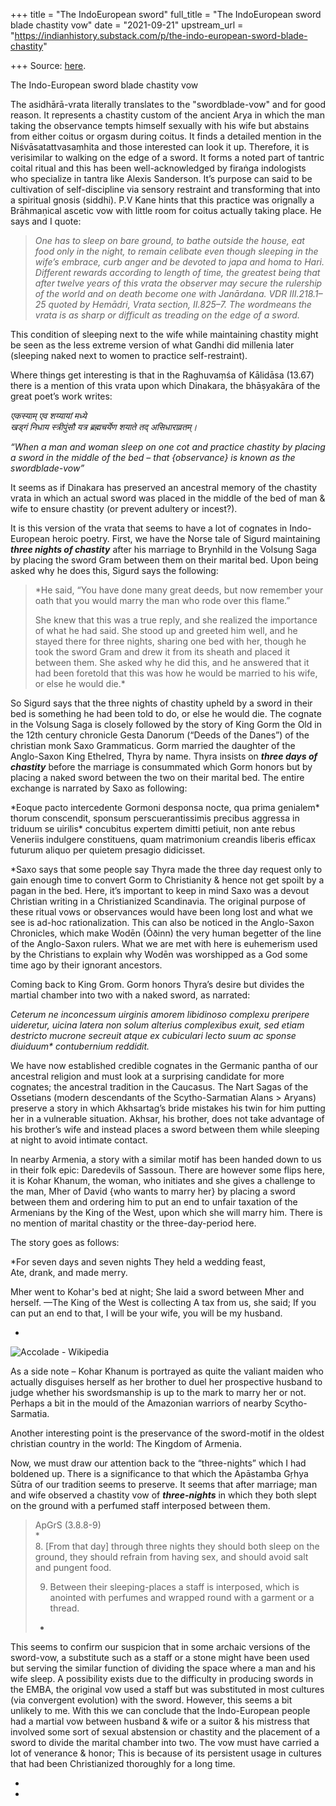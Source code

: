 +++
title = "The IndoEuropean sword"
full_title = "The IndoEuropean sword blade chastity vow"
date = "2021-09-21"
upstream_url = "https://indianhistory.substack.com/p/the-indo-european-sword-blade-chastity"

+++
Source: [here](https://indianhistory.substack.com/p/the-indo-european-sword-blade-chastity).

The Indo-European sword blade chastity vow



The asidhārā-vrata literally translates to the "swordblade-vow" and for
good reason. It represents a chastity custom of the ancient Arya in
which the man taking the observance tempts himself sexually with his
wife but abstains from either coitus or orgasm during coitus. It finds a
detailed mention in the Niśvāsatattvasaṃhita and those interested can
look it up. Therefore, it is verisimilar to walking on the edge of a
sword. It forms a noted part of tantric coital ritual and this has been
well-acknowledged by firaṅga indologists who specialize in tantra like
Alexis Sanderson. It’s purpose can said to be cultivation of
self-discipline via sensory restraint and transforming that into a
spiritual gnosis (siddhi). P.V Kane hints that this practice was
orignally a Brāhmaṇical ascetic vow with little room for coitus actually
taking place. He says and I quote:

> *One has to sleep on bare ground, to bathe outside the house, eat food
> only in the night, to remain celibate even though sleeping in the
> wife’s embrace, curb anger and be devoted to japa and homa to Hari.
> Different rewards according to length of time, the greatest being that
> after twelve years of this vrata the observer may secure the rulership
> of the world and on death become one with Janārdana. VDR III.218.1–25
> quoted by Hemādri, Vrata section, II.825–7. The wordmeans the vrata is
> as sharp or difficult as treading on the edge of a sword.*

This condition of sleeping next to the wife while maintaining chastity
might be seen as the less extreme version of what Gandhi did millenia
later (sleeping naked next to women to practice self-restraint).  
  
Where things get interesting is that in the Raghuvaṃśa of Kālidāsa
(13.67) there is a mention of this vrata upon which Dinakara, the
bhāṣyakāra of the great poet’s work writes:  
  
*एकस्याम् एव शय्यायां मध्ये  
खड्गं निधाय स्त्रीपुंसौ यत्र ब्रह्मचर्येण शयाते तद् असिधाराव्रतम्।*

*“When a man and woman sleep on one cot and practice chastity by placing
a sword in the middle of the bed – that {observance} is known as the
swordblade-vow”*

It seems as if Dinakara has preserved an ancestral memory of the
chastity vrata in which an actual sword was placed in the middle of the
bed of man & wife to ensure chastity (or prevent adultery or incest?).

It is this version of the vrata that seems to have a lot of cognates in
Indo-European heroic poetry. First, we have the Norse tale of Sigurd
maintaining ***three nights of chastity*** after his marriage to
Brynhild in the Volsung Saga by placing the sword Gram between them on
their marital bed. Upon being asked why he does this, Sigurd says the
following:

> *He said, “You have done many great deeds, but now remember your oath
> that you would marry the man who rode over this flame.”  
>   
> She knew that this was a true reply, and she realized the importance
> of what he had said. She stood up and greeted him well, and he stayed
> there for three nights, sharing one bed with her, though he took the
> sword Gram and drew it from its sheath and placed it between them. She
> asked why he did this, and he answered that it had been foretold that
> this was how he would be married to his wife, or else he would die.*

So Sigurd says that the three nights of chastity upheld by a sword in
their bed is something he had been told to do, or else he would die. The
cognate in the Volsung Saga is closely followed by the story of King
Gorm the Old in the 12th century chronicle Gesta Danorum (“Deeds of the
Danes”) of the christian monk Saxo Grammaticus. Gorm married the
daughter of the Anglo-Saxon King Ethelred, Thyra by name. Thyra insists
on ***three days of chastity*** before the marriage is consummated which
Gorm honors but by placing a naked sword between the two on their
marital bed. The entire exchange is narrated by Saxo as following:  
  
*Eoque pacto intercedente Gormoni desponsa nocte, qua prima genialem\*
thorum conscendit, sponsum perscuerantissimis precibus aggressa in
triduum se uirilis\* concubitus expertem dimitti petiuit, non ante rebus
Veneriis indulgere constituens, quam matrimonium creandis liberis
efficax futurum aliquo per quietem presagio didicisset.  
  
*Saxo says that some people say Thyra made the three day request only to
gain enough time to convert Gorm to Christianity & hence not get spoilt
by a pagan in the bed. Here, it’s important to keep in mind Saxo was a
devout Christian writing in a Christianized Scandinavia. The original
purpose of these ritual vows or observances would have been long lost
and what we see is ad-hoc rationalization. This can also be noticed in
the Anglo-Saxon Chronicles, which make Wodēn (Óðinn) the very human
begetter of the line of the Anglo-Saxon rulers. What we are met with
here is euhemerism used by the Christians to explain why Wodēn was
worshipped as a God some time ago by their ignorant ancestors.  
  
Coming back to King Grom. Gorm honors Thyra’s desire but divides the
martial chamber into two with a naked sword, as narrated:  
  
*Ceterum ne inconcessum uirginis amorem libidinoso complexu preripere
uideretur, uicina latera non solum alterius complexibus exuit, sed etiam
destricto mucrone secreuit atque ex cubiculari lecto suum ac sponse
diuiduum\* contubernium reddidit.*

We have now established credible cognates in the Germanic pantha of our
ancestral religion and must look at a surprising candidate for more
cognates; the ancestral tradition in the Caucasus. The Nart Sagas of the
Ossetians (modern descendants of the Scytho-Sarmatian Alans \> Aryans)
preserve a story in which Akhsartag’s bride mistakes his twin for him
putting her in a vulnerable situation. Akhsar, his brother, does not
take advantage of his brother’s wife and instead places a sword between
them while sleeping at night to avoid intimate contact.

In nearby Armenia, a story with a similar motif has been handed down to
us in their folk epic: Daredevils of Sassoun. There are however some
flips here, it is Kohar Khanum, the woman, who initiates and she gives a
challenge to the man, Mher of David {who wants to marry her} by placing
a sword between them and ordering him to put an end to unfair taxation
of the Armenians by the King of the West, upon which she will marry him.
There is no mention of marital chastity or the three-day-period here.  
  
The story goes as follows:  
  
*For seven days and seven nights They held a wedding feast,  
Ate, drank, and made merry.  
  
Mher went to Kohar's bed at night; She laid a sword between Mher and
herself. —The King of the West is collecting A tax from us, she said; If
you can put an end to that, I will be your wife, you will be my
husband.  
  
*

![](https://cdn.substack.com/image/fetch/w_1456,c_limit,f_auto,q_auto:good,fl_progressive:steep/https%3A%2F%2Fbucketeer-e05bbc84-baa3-437e-9518-adb32be77984.s3.amazonaws.com%2Fpublic%2Fimages%2Fa4469933-07c8-4461-bf74-f3f54d7af177_1200x2061.jpeg "Accolade - Wikipedia")

As a side note – Kohar Khanum is portrayed as quite the valiant maiden
who actually disguises herself as her brother to duel her prospective
husband to judge whether his swordsmanship is up to the mark to marry
her or not. Perhaps a bit in the mould of the Amazonian warriors of
nearby Scytho-Sarmatia.

Another interesting point is the preservance of the sword-motif in the
oldest christian country in the world: The Kingdom of Armenia.  
  
Now, we must draw our attention back to the “three-nights” which I had
boldened up. There is a significance to that which the Apāstamba Gṛhya
Sūtra of our tradition seems to preserve. It seems that after marriage;
man and wife observed a chastity vow of ***three-nights*** in which they
both slept on the ground with a perfumed staff interposed between them.

> ApGrS (3.8.8-9)  
> *  
> 8. \[From that day\] through three nights they should both sleep on
> the ground, they should refrain from having sex, and should avoid salt
> and pungent food.  
>   
> 9. Between their sleeping-places a staff is interposed, which is
> anointed with perfumes and wrapped round with a garment or a thread.  
>   
> *

This seems to confirm our suspicion that in some archaic versions of the
sword-vow, a substitute such as a staff or a stone might have been used
but serving the similar function of dividing the space where a man and
his wife sleep. A possibility exists due to the difficulty in producing
swords in the EMBA, the original vow used a staff but was substituted in
most cultures (via convergent evolution) with the sword. However, this
seems a bit unlikely to me. With this we can conclude that the
Indo-European people had a martial vow between husband & wife or a
suitor & his mistress that involved some sort of sexual abstension or
chastity and the placement of a sword to divide the marital chamber into
two. The vow must have carried a lot of venerance & honor; This is
because of its persistent usage in cultures that had been Christianized
thoroughly for a long time.

  
  
*  
*  
  
  
  
  
  
  
  

  
  

